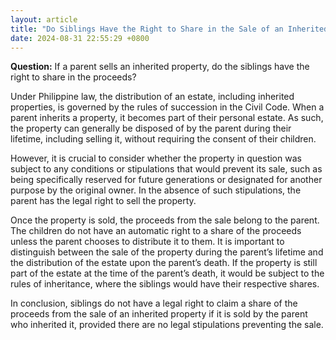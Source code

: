 ```yaml
---
layout: article
title: "Do Siblings Have the Right to Share in the Sale of an Inherited Property?"
date: 2024-08-31 22:55:29 +0800
---
```


**Question:** If a parent sells an inherited property, do the siblings have the right to share in the proceeds?

Under Philippine law, the distribution of an estate, including inherited properties, is governed by the rules of succession in the Civil Code. When a parent inherits a property, it becomes part of their personal estate. As such, the property can generally be disposed of by the parent during their lifetime, including selling it, without requiring the consent of their children.

However, it is crucial to consider whether the property in question was subject to any conditions or stipulations that would prevent its sale, such as being specifically reserved for future generations or designated for another purpose by the original owner. In the absence of such stipulations, the parent has the legal right to sell the property.

Once the property is sold, the proceeds from the sale belong to the parent. The children do not have an automatic right to a share of the proceeds unless the parent chooses to distribute it to them. It is important to distinguish between the sale of the property during the parent’s lifetime and the distribution of the estate upon the parent’s death. If the property is still part of the estate at the time of the parent’s death, it would be subject to the rules of inheritance, where the siblings would have their respective shares.

In conclusion, siblings do not have a legal right to claim a share of the proceeds from the sale of an inherited property if it is sold by the parent who inherited it, provided there are no legal stipulations preventing the sale.
